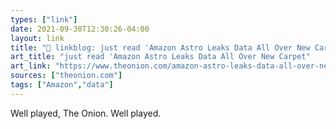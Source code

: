 ```yaml
---
types: ["link"]
date: 2021-09-30T12:30:26-04:00
layout: link
title: "🔗 linkblog: just read 'Amazon Astro Leaks Data All Over New Carpet'"
art_title: "just read 'Amazon Astro Leaks Data All Over New Carpet"
art_link: "https://www.theonion.com/amazon-astro-leaks-data-all-over-new-carpet-1847774974"
sources: ["theonion.com"]
tags: ["Amazon","data"]
---
```

Well played, The Onion. Well played.
